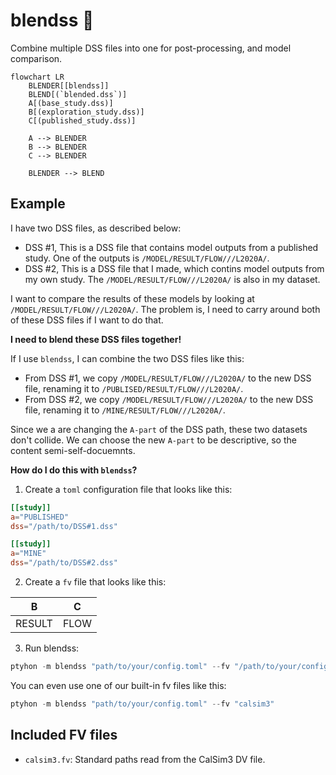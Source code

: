 # blendss 🍹

Combine multiple DSS files into one for post-processing, and model comparison.

```mermaid
flowchart LR
    BLENDER[[blendss]]
    BLEND[(`blended.dss`)]
    A[(base_study.dss)]
    B[(exploration_study.dss)]
    C[(published_study.dss)]

    A --> BLENDER
    B --> BLENDER
    C --> BLENDER

    BLENDER --> BLEND
```

## Example

I have two DSS files, as described below:

- DSS #1, This is a DSS file that contains model outputs from a published study. One of the outputs is `/MODEL/RESULT/FLOW///L2020A/`.
- DSS #2, This is a DSS file that I made, which contins model outputs from my own study. The `/MODEL/RESULT/FLOW///L2020A/` is also in my dataset.

I want to compare the results of these models by looking at `/MODEL/RESULT/FLOW///L2020A/`. The problem is, I need to carry around both of these DSS files if I want to do that. 

__I need to blend these DSS files together!__

If I use `blendss`, I can combine the two DSS files like this:

- From DSS #1, we copy `/MODEL/RESULT/FLOW///L2020A/` to the new DSS file, renaming it to `/PUBLISED/RESULT/FLOW///L2020A/`.
- From DSS #2, we copy `/MODEL/RESULT/FLOW///L2020A/` to the new DSS file, renaming it to `/MINE/RESULT/FLOW///L2020A/`.

Since we a are changing the `A-part` of the DSS path, these two datasets don't collide. We can choose the new `A-part` to be descriptive, so the content semi-self-docuemnts.

__How do I do this with `blendss`?__

1. Create a `toml` configuration file that looks like this:

```toml
[[study]]
a="PUBLISHED"
dss="/path/to/DSS#1.dss"

[[study]]
a="MINE"
dss="/path/to/DSS#2.dss"
```

2. Create a `fv` file that looks like this:

|B     |C   |
|-     |   -|
|RESULT|FLOW|

3. Run blendss:

```powershell
ptyhon -m blendss "path/to/your/config.toml" --fv "/path/to/your/config.fv"
```

You can even use one of our built-in fv files like this:

```powershell
ptyhon -m blendss "path/to/your/config.toml" --fv "calsim3"
```

## Included FV files

- `calsim3.fv`: Standard paths read from the CalSim3 DV file.
